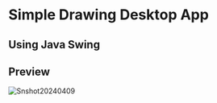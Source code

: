 #    Simple Drawing Desktop App
## Using Java Swing


## Preview


![Snshot20240409](https://github.com/AbikoAzh/Java-Swing-Simple-Drawing-App/assets/165510364/68dfe102-fbd8-445f-9644-495d168545fd)
